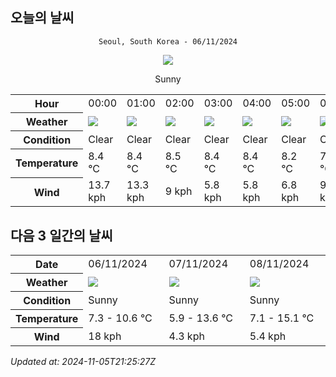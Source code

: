 ## 오늘의 날씨
<div align="center">

`Seoul, South Korea - 06/11/2024`

<img src="https://cdn.weatherapi.com/weather/64x64/day/113.png"/>

Sunny

</div>


<table>
    <tr>
        <th>Hour</th>
        <td>00:00</td><td>01:00</td><td>02:00</td><td>03:00</td><td>04:00</td><td>05:00</td><td>06:00</td><td>07:00</td><td>08:00</td><td>09:00</td><td>10:00</td><td>11:00</td><td>12:00</td><td>13:00</td><td>14:00</td><td>15:00</td><td>16:00</td><td>17:00</td><td>18:00</td><td>19:00</td><td>20:00</td><td>21:00</td><td>22:00</td><td>23:00</td>
    </tr>
    <tr>
        <th>Weather</th>
        <td><img src="https://cdn.weatherapi.com/weather/64x64/night/113.png"></img></td><td><img src="https://cdn.weatherapi.com/weather/64x64/night/113.png"></img></td><td><img src="https://cdn.weatherapi.com/weather/64x64/night/113.png"></img></td><td><img src="https://cdn.weatherapi.com/weather/64x64/night/113.png"></img></td><td><img src="https://cdn.weatherapi.com/weather/64x64/night/113.png"></img></td><td><img src="https://cdn.weatherapi.com/weather/64x64/night/113.png"></img></td><td><img src="https://cdn.weatherapi.com/weather/64x64/night/113.png"></img></td><td><img src="https://cdn.weatherapi.com/weather/64x64/night/113.png"></img></td><td><img src="https://cdn.weatherapi.com/weather/64x64/day/113.png"></img></td><td><img src="https://cdn.weatherapi.com/weather/64x64/day/113.png"></img></td><td><img src="https://cdn.weatherapi.com/weather/64x64/day/113.png"></img></td><td><img src="https://cdn.weatherapi.com/weather/64x64/day/113.png"></img></td><td><img src="https://cdn.weatherapi.com/weather/64x64/day/113.png"></img></td><td><img src="https://cdn.weatherapi.com/weather/64x64/day/113.png"></img></td><td><img src="https://cdn.weatherapi.com/weather/64x64/day/113.png"></img></td><td><img src="https://cdn.weatherapi.com/weather/64x64/day/113.png"></img></td><td><img src="https://cdn.weatherapi.com/weather/64x64/day/113.png"></img></td><td><img src="https://cdn.weatherapi.com/weather/64x64/day/113.png"></img></td><td><img src="https://cdn.weatherapi.com/weather/64x64/night/113.png"></img></td><td><img src="https://cdn.weatherapi.com/weather/64x64/night/113.png"></img></td><td><img src="https://cdn.weatherapi.com/weather/64x64/night/113.png"></img></td><td><img src="https://cdn.weatherapi.com/weather/64x64/night/113.png"></img></td><td><img src="https://cdn.weatherapi.com/weather/64x64/night/113.png"></img></td><td><img src="https://cdn.weatherapi.com/weather/64x64/night/113.png"></img></td>
    </tr>
    <tr>
        <th>Condition</th>
        <td width="200px">Clear </td><td width="200px">Clear </td><td width="200px">Clear </td><td width="200px">Clear </td><td width="200px">Clear </td><td width="200px">Clear </td><td width="200px">Clear</td><td width="200px">Clear </td><td width="200px">Sunny</td><td width="200px">Sunny</td><td width="200px">Sunny</td><td width="200px">Sunny</td><td width="200px">Sunny</td><td width="200px">Sunny</td><td width="200px">Sunny</td><td width="200px">Sunny</td><td width="200px">Sunny</td><td width="200px">Sunny</td><td width="200px">Clear </td><td width="200px">Clear </td><td width="200px">Clear </td><td width="200px">Clear </td><td width="200px">Clear </td><td width="200px">Clear </td>
    </tr>
    <tr>
        <th>Temperature</th>
        <td>8.4 °C</td><td>8.4 °C</td><td>8.5 °C</td><td>8.4 °C</td><td>8.4 °C</td><td>8.2 °C</td><td>7.1 °C</td><td>7.6 °C</td><td>7.8 °C</td><td>8.2 °C</td><td>8.8 °C</td><td>9.3 °C</td><td>9.7 °C</td><td>10.1 °C</td><td>10.5 °C</td><td>10.6 °C</td><td>10.4 °C</td><td>9.8 °C</td><td>9.1 °C</td><td>8.5 °C</td><td>7.9 °C</td><td>7.6 °C</td><td>7.4 °C</td><td>7.3 °C</td>
    </tr>
    <tr>
        <th>Wind</th>
        <td>13.7 kph</td><td>13.3 kph</td><td>9 kph</td><td>5.8 kph</td><td>5.8 kph</td><td>6.8 kph</td><td>9.4 kph</td><td>11.5 kph</td><td>14.4 kph</td><td>16.6 kph</td><td>18 kph</td><td>18 kph</td><td>18 kph</td><td>18 kph</td><td>17.3 kph</td><td>16.2 kph</td><td>15.8 kph</td><td>15.8 kph</td><td>15.5 kph</td><td>14.8 kph</td><td>12.6 kph</td><td>9 kph</td><td>5 kph</td><td>2.9 kph</td>
    </tr>
</table>


## 다음 3 일간의 날씨


<table>
    <tr>
        <th>Date</th>
        <td>06/11/2024</td><td>07/11/2024</td><td>08/11/2024</td>
    </tr>
    <tr>
        <th>Weather</th>
        <td><img src="https://cdn.weatherapi.com/weather/64x64/day/113.png"/></td><td><img src="https://cdn.weatherapi.com/weather/64x64/day/113.png"/></td><td><img src="https://cdn.weatherapi.com/weather/64x64/day/113.png"/></td>
    </tr>
    <tr>
        <th>Condition</th>
        <td width="200px">Sunny</td><td width="200px">Sunny</td><td width="200px">Sunny</td>
    </tr>
    <tr>
        <th>Temperature</th>
        <td>7.3 -  10.6 °C</td><td>5.9 -  13.6 °C</td><td>7.1 -  15.1 °C</td>
    </tr>
    <tr>
        <th>Wind</th>
        <td>18 kph</td><td>4.3 kph</td><td>5.4 kph</td>
    </tr>
</table>


*Updated at: 2024-11-05T21:25:27Z*
